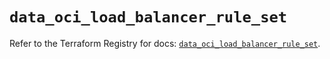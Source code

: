 # `data_oci_load_balancer_rule_set`

Refer to the Terraform Registry for docs: [`data_oci_load_balancer_rule_set`](https://registry.terraform.io/providers/oracle/oci/6.18.0/docs/data-sources/load_balancer_rule_set).
